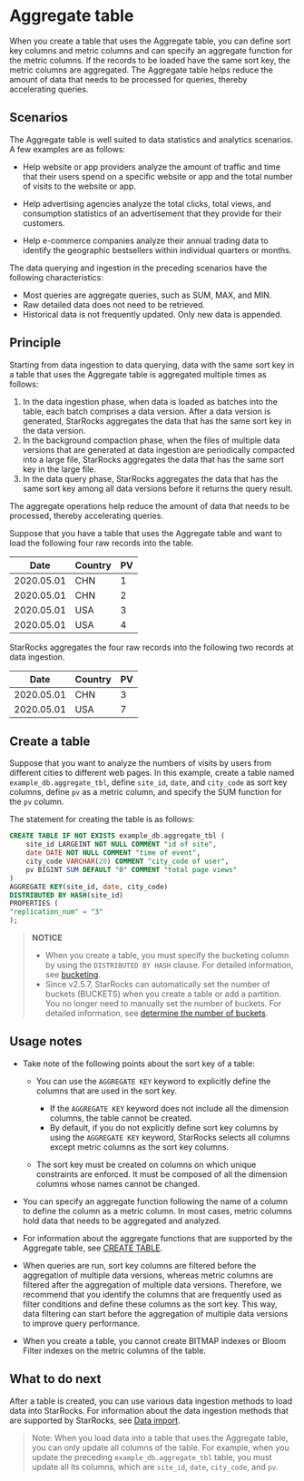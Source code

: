 # Aggregate table

When you create a table that uses the Aggregate table, you can define sort key columns and metric columns and can specify an aggregate function for the metric columns. If the records to be loaded have the same sort key, the metric columns are aggregated. The Aggregate table helps reduce the amount of data that needs to be processed for queries, thereby accelerating queries.

## Scenarios

The Aggregate table is well suited to data statistics and analytics scenarios. A few examples are as follows:

- Help website or app providers analyze the amount of traffic and time that their users spend on a specific website or app and the total number of visits to the website or app.

- Help advertising agencies analyze the total clicks, total views, and consumption statistics of an advertisement that they provide for their customers.

- Help e-commerce companies analyze their annual trading data to identify the geographic bestsellers within individual quarters or months.

The data querying and ingestion in the preceding scenarios have the following characteristics:

- Most queries are aggregate queries, such as SUM, MAX, and MIN.
- Raw detailed data does not need to be retrieved.
- Historical data is not frequently updated. Only new data is appended.

## Principle

Starting from data ingestion to data querying, data with the same sort key in a table that uses the Aggregate table is aggregated multiple times as follows:

1. In the data ingestion phase, when data is loaded as batches into the table, each batch comprises a data version. After a data version is generated, StarRocks aggregates the data that has the same sort key in the data version.
2. In the background compaction phase, when the files of multiple data versions that are generated at data ingestion are periodically compacted into a large file, StarRocks aggregates the data that has the same sort key in the large file.
3. In the data query phase, StarRocks aggregates the data that has the same sort key among all data versions before it returns the query result.

The aggregate operations help reduce the amount of data that needs to be processed, thereby accelerating queries.

Suppose that you have a table that uses the Aggregate table and want to load the following four raw records into the table.

| Date       | Country | PV   |
| ---------- | ------- | ---- |
| 2020.05.01 | CHN     | 1    |
| 2020.05.01 | CHN     | 2    |
| 2020.05.01 | USA     | 3    |
| 2020.05.01 | USA     | 4    |

StarRocks aggregates the four raw records into the following two records at data ingestion.

| Date       | Country | PV   |
| ---------- | ------- | ---- |
| 2020.05.01 | CHN     | 3    |
| 2020.05.01 | USA     | 7    |

## Create a table

Suppose that you want to analyze the numbers of visits by users from different cities to different web pages. In this example, create a table named `example_db.aggregate_tbl`, define `site_id`, `date`, and `city_code` as sort key columns, define `pv` as a metric column, and specify the SUM function for the `pv` column.

The statement for creating the table is as follows:

```SQL
CREATE TABLE IF NOT EXISTS example_db.aggregate_tbl (
    site_id LARGEINT NOT NULL COMMENT "id of site",
    date DATE NOT NULL COMMENT "time of event",
    city_code VARCHAR(20) COMMENT "city_code of user",
    pv BIGINT SUM DEFAULT "0" COMMENT "total page views"
)
AGGREGATE KEY(site_id, date, city_code)
DISTRIBUTED BY HASH(site_id)
PROPERTIES (
"replication_num" = "3"
);
```

> **NOTICE**
>
> - When you create a table, you must specify the bucketing column by using the `DISTRIBUTED BY HASH` clause. For detailed information, see [bucketing](../Data_distribution.md#design-partitioning-and-bucketing-rules).
> - Since v2.5.7, StarRocks can automatically set the number of buckets (BUCKETS) when you create a table or add a partition. You no longer need to manually set the number of buckets. For detailed information, see [determine the number of buckets](../Data_distribution.md#determine-the-number-of-buckets).

## Usage notes

- Take note of the following points about the sort key of a table:
  - You can use the `AGGREGATE KEY` keyword to explicitly define the columns that are used in the sort key.

    - If the `AGGREGATE KEY` keyword does not include all the dimension columns, the table cannot be created.
    - By default, if you do not explicitly define sort key columns by using the `AGGREGATE KEY` keyword, StarRocks selects all columns except metric columns as the sort key columns.

  - The sort key must be created on columns on which unique constraints are enforced. It must be composed of all the dimension columns whose names cannot be changed.

- You can specify an aggregate function following the name of a column to define the column as a metric column. In most cases, metric columns hold data that needs to be aggregated and analyzed.

- For information about the aggregate functions that are supported by the Aggregate table, see [CREATE TABLE](../../sql-reference/sql-statements/data-definition/CREATE_TABLE.md).

- When queries are run, sort key columns are filtered before the aggregation of multiple data versions, whereas metric columns are filtered after the aggregation of multiple data versions. Therefore, we recommend that you identify the columns that are frequently used as filter conditions and define these columns as the sort key. This way, data filtering can start before the aggregation of multiple data versions to improve query performance.

- When you create a table, you cannot create BITMAP indexes or Bloom Filter indexes on the metric columns of the table.

## What to do next

After a table is created, you can use various data ingestion methods to load data into StarRocks. For information about the data ingestion methods that are supported by StarRocks, see [Data import](../../loading/Loading_intro.md).

> Note: When you load data into a table that uses the Aggregate table, you can only update all columns of the table. For example, when you update the preceding `example_db.aggregate_tbl` table, you must update all its columns, which are `site_id`, `date`, `city_code`, and `pv`.
